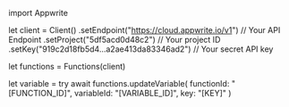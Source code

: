 import Appwrite

let client = Client()
    .setEndpoint("https://cloud.appwrite.io/v1") // Your API Endpoint
    .setProject("5df5acd0d48c2") // Your project ID
    .setKey("919c2d18fb5d4...a2ae413da83346ad2") // Your secret API key

let functions = Functions(client)

let variable = try await functions.updateVariable(
    functionId: &quot;[FUNCTION_ID]&quot;,
    variableId: &quot;[VARIABLE_ID]&quot;,
    key: &quot;[KEY]&quot;
)

